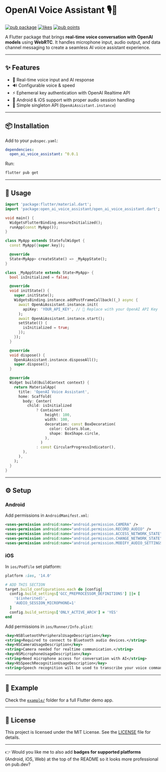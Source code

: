 # OpenAI Voice Assistant 🎙️🤖

[![pub package](https://img.shields.io/pub/v/open_ai_voice_assistant.svg)](https://pub.dev/packages/open_ai_voice_assistant)
[![likes](https://img.shields.io/pub/likes/open_ai_voice_assistant?logo=dart)](https://pub.dev/packages/open_ai_voice_assistant/score)
[![pub points](https://img.shields.io/pub/points/open_ai_voice_assistant?logo=dart)](https://pub.dev/packages/open_ai_voice_assistant/score)

A Flutter package that brings **real-time voice conversation with OpenAI models** using **WebRTC**.
It handles microphone input, audio output, and data channel messaging to create a seamless AI voice assistant experience.

---

## ✨ Features

* 🎤 Real-time voice input and AI response
* 🔊 Configurable voice & speed
* ⚡ Ephemeral key authentication with OpenAI Realtime API
* 📱 Android & iOS support with proper audio session handling
* 🔌 Simple singleton API (`OpenAiAssistant.instance`)

---

## 📦 Installation

Add to your `pubspec.yaml`:

```yaml
dependencies:
  open_ai_voice_assistant: ^0.0.1
```

Run:

```bash
flutter pub get
```

---

## 🚀 Usage

```dart
import 'package:flutter/material.dart';
import 'package:open_ai_voice_assistant/open_ai_voice_assistant.dart';

void main() {
  WidgetsFlutterBinding.ensureInitialized();
  runApp(const MyApp());
}

class MyApp extends StatefulWidget {
  const MyApp({super.key});

  @override
  State<MyApp> createState() => _MyAppState();
}

class _MyAppState extends State<MyApp> {
  bool isInitialized = false;

  @override
  void initState() {
    super.initState();
    WidgetsBinding.instance.addPostFrameCallback((_) async {
      await OpenAiAssistant.instance.init(
        apiKey: 'YOUR_API_KEY', // 🔑 Replace with your OpenAI API Key
      );
      await OpenAiAssistant.instance.start();
      setState(() {
        isInitialized = true;
      });
    });
  }

  @override
  void dispose() {
    OpenAiAssistant.instance.disposeAll();
    super.dispose();
  }

  @override
  Widget build(BuildContext context) {
    return MaterialApp(
      title: 'OpenAI Voice Assistant',
      home: Scaffold(
        body: Center(
          child: isInitialized
              ? Container(
                  height: 100,
                  width: 100,
                  decoration: const BoxDecoration(
                    color: Colors.blue,
                    shape: BoxShape.circle,
                  ),
                )
              : const CircularProgressIndicator(),
        ),
      ),
    );
  }
}
```

---

## ⚙️ Setup

### Android

Add permissions in `AndroidManifest.xml`:

```xml
<uses-permission android:name="android.permission.CAMERA" />
<uses-permission android:name="android.permission.RECORD_AUDIO" />
<uses-permission android:name="android.permission.ACCESS_NETWORK_STATE" />
<uses-permission android:name="android.permission.CHANGE_NETWORK_STATE" />
<uses-permission android:name="android.permission.MODIFY_AUDIO_SETTINGS" />
```

### iOS

In `ios/Podfile` set platform:

```ruby
platform :ios, '14.0'

# ADD THIS SECTION
target.build_configurations.each do |config|
  config.build_settings['GCC_PREPROCESSOR_DEFINITIONS'] ||= [
    '$(inherited)',
    'AUDIO_SESSION_MICROPHONE=1'
  ]
  config.build_settings['ONLY_ACTIVE_ARCH'] = 'YES'
end
```

Add permissions in `ios/Runner/Info.plist`:

```xml
<key>NSBluetoothPeripheralUsageDescription</key>
<string>Required to connect to Bluetooth audio devices.</string>
<key>NSCameraUsageDescription</key>
<string>Camera needed for realtime communication.</string>
<key>NSMicrophoneUsageDescription</key>
<string>Need microphone access for conversation with AI</string>
<key>NSSpeechRecognitionUsageDescription</key>
<string>Speech recognition will be used to transcribe your voice commands for AI assistant.</string>
```

---

## 📌 Example

Check the [`example/`](example/) folder for a full Flutter demo app.

---

## 📝 License

This project is licensed under the MIT License. See the [LICENSE](LICENSE) file for details.

---

👉 Would you like me to also add **badges for supported platforms** (Android, iOS, Web) at the top of the README so it looks more professional on pub.dev?
